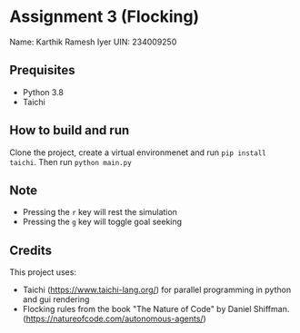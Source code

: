 # Assignment 3 (Flocking)

Name: Karthik Ramesh Iyer
UIN: 234009250

## Prequisites

- Python 3.8
- Taichi

## How to build and run

Clone the project, create a virtual environmenet and run `pip install taichi`.
Then run `python main.py`

## Note

- Pressing the `r` key will rest the simulation
- Pressing the `g` key will toggle goal seeking


## Credits

This project uses:
- Taichi (https://www.taichi-lang.org/) for parallel programming in python and gui rendering
- Flocking rules from the book "The Nature of Code" by Daniel Shiffman. (https://natureofcode.com/autonomous-agents/)
